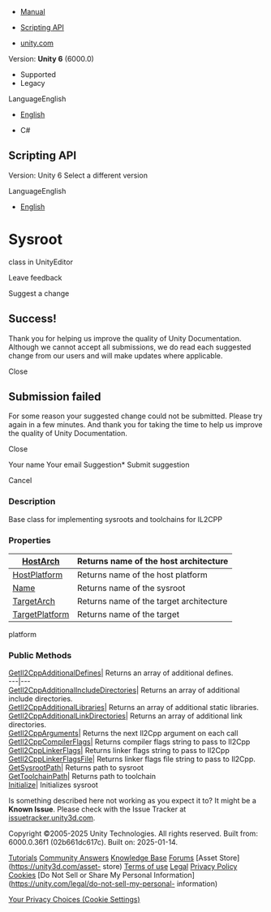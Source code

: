 [ ]()

  * [Manual](../Manual/index.html)
  * [Scripting API](../ScriptReference/index.html)

  * [unity.com](https://unity.com/)

Version: **Unity 6** (6000.0)

  * Supported
  * Legacy

LanguageEnglish

  * [English]()

  * C#

[ ](https://docs.unity3d.com)

## Scripting API

Version: Unity 6 Select a different version

LanguageEnglish

  * [English]()

# Sysroot

class in UnityEditor

Leave feedback

Suggest a change

## Success!

Thank you for helping us improve the quality of Unity Documentation. Although
we cannot accept all submissions, we do read each suggested change from our
users and will make updates where applicable.

Close

## Submission failed

For some reason your suggested change could not be submitted. Please <a>try
again</a> in a few minutes. And thank you for taking the time to help us
improve the quality of Unity Documentation.

Close

Your name Your email Suggestion* Submit suggestion

Cancel

[ ]()

### Description

Base class for implementing sysroots and toolchains for IL2CPP

### Properties

[HostArch](Sysroot.HostArch.html)| Returns name of the host architecture  
---|---  
[HostPlatform](Sysroot.HostPlatform.html)| Returns name of the host platform  
[Name](Sysroot.Name.html)| Returns name of the sysroot  
[TargetArch](Sysroot.TargetArch.html)| Returns name of the target architecture  
[TargetPlatform](Sysroot.TargetPlatform.html)| Returns name of the target
platform  
  
### Public Methods

[GetIl2CppAdditionalDefines](Sysroot.GetIl2CppAdditionalDefines.html)| Returns
an array of additional defines.  
---|---  
[GetIl2CppAdditionalIncludeDirectories](Sysroot.GetIl2CppAdditionalIncludeDirectories.html)|
Returns an array of additional include directories.  
[GetIl2CppAdditionalLibraries](Sysroot.GetIl2CppAdditionalLibraries.html)|
Returns an array of additional static libraries.  
[GetIl2CppAdditionalLinkDirectories](Sysroot.GetIl2CppAdditionalLinkDirectories.html)|
Returns an array of additional link directories.  
[GetIl2CppArguments](Sysroot.GetIl2CppArguments.html)| Returns the next Il2Cpp
argument on each call  
[GetIl2CppCompilerFlags](Sysroot.GetIl2CppCompilerFlags.html)| Returns
compiler flags string to pass to Il2Cpp  
[GetIl2CppLinkerFlags](Sysroot.GetIl2CppLinkerFlags.html)| Returns linker
flags string to pass to Il2Cpp  
[GetIl2CppLinkerFlagsFile](Sysroot.GetIl2CppLinkerFlagsFile.html)| Returns
linker flags file string to pass to Il2Cpp.  
[GetSysrootPath](Sysroot.GetSysrootPath.html)| Returns path to sysroot  
[GetToolchainPath](Sysroot.GetToolchainPath.html)| Returns path to toolchain  
[Initialize](Sysroot.Initialize.html)| Initializes sysroot  
  
Is something described here not working as you expect it to? It might be a
**Known Issue**. Please check with the Issue Tracker at
[issuetracker.unity3d.com](https://issuetracker.unity3d.com).

Copyright ©2005-2025 Unity Technologies. All rights reserved. Built from:
6000.0.36f1 (02b661dc617c). Built on: 2025-01-14.

[Tutorials](https://unity3d.com/learn) [Community
Answers](https://answers.unity3d.com) [Knowledge
Base](https://support.unity3d.com/hc/en-us)
[Forums](https://forum.unity3d.com) [Asset Store](https://unity3d.com/asset-
store) [Terms of use](https://docs.unity3d.com/Manual/TermsOfUse.html)
[Legal](https://unity.com/legal) [Privacy
Policy](https://unity.com/legal/privacy-policy)
[Cookies](https://unity.com/legal/cookie-policy) [Do Not Sell or Share My
Personal Information](https://unity.com/legal/do-not-sell-my-personal-
information)

[Your Privacy Choices (Cookie Settings)](javascript:void\(0\);)

